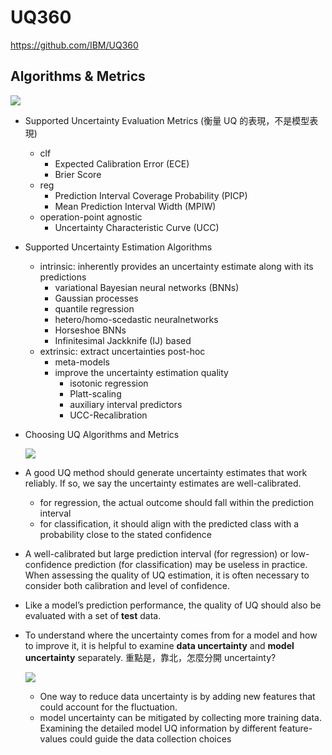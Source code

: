 # UQ360

<https://github.com/IBM/UQ360>

## Algorithms & Metrics

![](https://i.imgur.com/ZiEYBP7.png)

- Supported Uncertainty Evaluation Metrics (衡量 UQ 的表現，不是模型表現)
  - clf
    - Expected Calibration Error (ECE)
    - Brier Score
  - reg
    - Prediction Interval Coverage Probability (PICP)
    - Mean Prediction Interval Width (MPIW)
  - operation-point agnostic
    - Uncertainty Characteristic Curve (UCC)
- Supported Uncertainty Estimation Algorithms
  - intrinsic: inherently provides an uncertainty estimate along with its predictions
    - variational Bayesian neural networks (BNNs)
    - Gaussian processes
    - quantile regression
    - hetero/homo-scedastic neuralnetworks
    - Horseshoe BNNs
    - Infinitesimal Jackknife (IJ) based
  - extrinsic: extract uncertainties post-hoc
    - meta-models
    - improve the uncertainty estimation quality
      - isotonic regression
      - Platt-scaling
      - auxiliary interval predictors
      - UCC-Recalibration
- Choosing UQ Algorithms and Metrics

  ![](https://i.imgur.com/WQmN9xS.png)

- A good UQ method should generate uncertainty estimates that work reliably. If so, we say the uncertainty estimates are well-calibrated.
  - for regression, the actual outcome should fall within the prediction interval
  - for classification, it should align with the predicted class with a probability close to the stated confidence
- A well-calibrated but large prediction interval (for regression) or low-confidence prediction (for classification) may be useless in practice. When assessing the quality of UQ estimation, it is often necessary to consider both calibration and level of confidence.
- Like a model’s prediction performance, the quality of UQ should also be evaluated with a set of **test** data.
- To understand where the uncertainty comes from for a model and how to improve it, it is helpful to examine **data uncertainty** and **model uncertainty** separately. 重點是，靠北，怎麼分開 uncertainty?

  ![](https://i.imgur.com/V9KEGkh.png)

  - One way to reduce data uncertainty is by adding new features that could account for the fluctuation.
  - model uncertainty can be mitigated by collecting more training data. Examining the detailed model UQ information by different feature-values could guide the data collection choices
